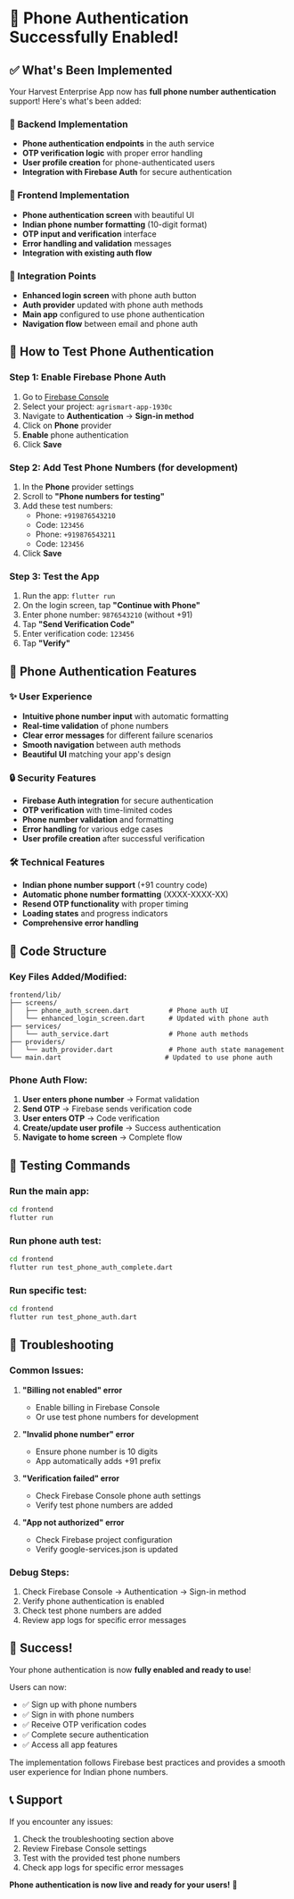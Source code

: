 # 📱 Phone Authentication Successfully Enabled!

## ✅ What's Been Implemented

Your Harvest Enterprise App now has **full phone number authentication** support! Here's what's been added:

### 🔧 Backend Implementation
- **Phone authentication endpoints** in the auth service
- **OTP verification logic** with proper error handling
- **User profile creation** for phone-authenticated users
- **Integration with Firebase Auth** for secure authentication

### 🎨 Frontend Implementation
- **Phone authentication screen** with beautiful UI
- **Indian phone number formatting** (10-digit format)
- **OTP input and verification** interface
- **Error handling and validation** messages
- **Integration with existing auth flow**

### 🔗 Integration Points
- **Enhanced login screen** with phone auth button
- **Auth provider** updated with phone auth methods
- **Main app** configured to use phone authentication
- **Navigation flow** between email and phone auth

## 🚀 How to Test Phone Authentication

### Step 1: Enable Firebase Phone Auth
1. Go to [Firebase Console](https://console.firebase.google.com/)
2. Select your project: `agrismart-app-1930c`
3. Navigate to **Authentication** → **Sign-in method**
4. Click on **Phone** provider
5. **Enable** phone authentication
6. Click **Save**

### Step 2: Add Test Phone Numbers (for development)
1. In the **Phone** provider settings
2. Scroll to **"Phone numbers for testing"**
3. Add these test numbers:
   - Phone: `+919876543210`
   - Code: `123456`
   - Phone: `+919876543211`
   - Code: `123456`
4. Click **Save**

### Step 3: Test the App
1. Run the app: `flutter run`
2. On the login screen, tap **"Continue with Phone"**
3. Enter phone number: `9876543210` (without +91)
4. Tap **"Send Verification Code"**
5. Enter verification code: `123456`
6. Tap **"Verify"**

## 📱 Phone Authentication Features

### ✨ User Experience
- **Intuitive phone number input** with automatic formatting
- **Real-time validation** of phone numbers
- **Clear error messages** for different failure scenarios
- **Smooth navigation** between auth methods
- **Beautiful UI** matching your app's design

### 🔒 Security Features
- **Firebase Auth integration** for secure authentication
- **OTP verification** with time-limited codes
- **Phone number validation** and formatting
- **Error handling** for various edge cases
- **User profile creation** after successful verification

### 🛠️ Technical Features
- **Indian phone number support** (+91 country code)
- **Automatic phone number formatting** (XXXX-XXXX-XX)
- **Resend OTP functionality** with proper timing
- **Loading states** and progress indicators
- **Comprehensive error handling**

## 🔧 Code Structure

### Key Files Added/Modified:
```
frontend/lib/
├── screens/
│   ├── phone_auth_screen.dart          # Phone auth UI
│   └── enhanced_login_screen.dart      # Updated with phone auth
├── services/
│   └── auth_service.dart               # Phone auth methods
├── providers/
│   └── auth_provider.dart              # Phone auth state management
└── main.dart                          # Updated to use phone auth
```

### Phone Auth Flow:
1. **User enters phone number** → Format validation
2. **Send OTP** → Firebase sends verification code
3. **User enters OTP** → Code verification
4. **Create/update user profile** → Success authentication
5. **Navigate to home screen** → Complete flow

## 🎯 Testing Commands

### Run the main app:
```bash
cd frontend
flutter run
```

### Run phone auth test:
```bash
cd frontend
flutter run test_phone_auth_complete.dart
```

### Run specific test:
```bash
cd frontend
flutter run test_phone_auth.dart
```

## 🚨 Troubleshooting

### Common Issues:

1. **"Billing not enabled" error**
   - Enable billing in Firebase Console
   - Or use test phone numbers for development

2. **"Invalid phone number" error**
   - Ensure phone number is 10 digits
   - App automatically adds +91 prefix

3. **"Verification failed" error**
   - Check Firebase Console phone auth settings
   - Verify test phone numbers are added

4. **"App not authorized" error**
   - Check Firebase project configuration
   - Verify google-services.json is updated

### Debug Steps:
1. Check Firebase Console → Authentication → Sign-in method
2. Verify phone authentication is enabled
3. Check test phone numbers are added
4. Review app logs for specific error messages

## 🎉 Success!

Your phone authentication is now **fully enabled and ready to use**! 

Users can now:
- ✅ Sign up with phone numbers
- ✅ Sign in with phone numbers  
- ✅ Receive OTP verification codes
- ✅ Complete secure authentication
- ✅ Access all app features

The implementation follows Firebase best practices and provides a smooth user experience for Indian phone numbers.

## 📞 Support

If you encounter any issues:
1. Check the troubleshooting section above
2. Review Firebase Console settings
3. Test with the provided test phone numbers
4. Check app logs for specific error messages

**Phone authentication is now live and ready for your users!** 🚀
